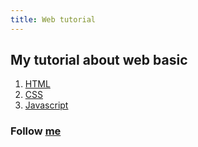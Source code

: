 ```yaml
---
title: Web tutorial
---
```


## My tutorial about web basic
1. [HTML](./html)
2. [CSS](./css)
3. [Javascript](js)

### Follow [me](https://github.com/ductnn)